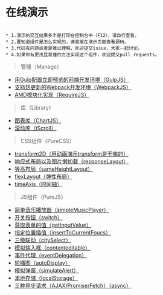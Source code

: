 # 在线演示

```

* 1.演示的交互结果多半是打印在控制台中（F12），请自行查看。
* 2.要知道组件是怎么实现的，请直接在演示页面查看源码。
* 3.代码有问题或者是难以理解，欢迎提交issue，大家一起讨论。
* 4.如果你有更浅显易懂的方法实现这个组件，欢迎提交pull requests。

```

> 管理（Manage）

* [用Gulp配置立即预览的前端开发环境（GulpJS）](https://github.com/bergwhite/demo/tree/master/Manage/GulpJS)
* [支持热更新的Webpack开发环境（WebpackJS）](https://github.com/bergwhite/demo/tree/master/Manage/WebpackJS)
* [AMD模块化实现（RequireJS）](https://bergwhite.github.io/demo/Manage/RequireJS/)

> 库（Library）

* [图表库（ChartJS）](https://bergwhite.github.io/demo/Library/ChartJS/)
* [滚动库（iScroll）](https://bergwhite.github.io/demo/Library/iScroll/iscroll-slide)

> CSS组件（PureCSS）

* [transform2D（用动画演示transform是干嘛的）](https://bergwhite.github.io/demo/PureCSS/transform2D)
* [响应式布局以及图片懒加载（responseLayout）](https://bergwhite.github.io/demo/PureCSS/responseLayout)
* [等高布局（sameHeightLayout）](https://bergwhite.github.io/demo/PureCSS/sameHeightLayout)
* [flexLayout（弹性布局）](https://bergwhite.github.io/demo/PureCSS/flexLayout)
* [timeAxis（时间轴）](https://bergwhite.github.io/demo/PureCSS/timeAxis)

> JS组件（PureJS）

* [简单音乐播放器（simpleMusicPlayer）](https://bergwhite.github.io/demo/PureJS/simpleMusicPlayer)
* [开关按钮（switch）](https://bergwhite.github.io/demo/PureJS/switch)
* [获取表单的值（getInputValue）](https://bergwhite.github.io/demo/PureJS/getInputValue)
* [指定位置插值（insertToCurrentFoucs）](https://bergwhite.github.io/demo/PureJS/insertToCurrentFoucs)
* [三级联动（citySelect）](https://bergwhite.github.io/demo/PureJS/citySelect)
* [模拟输入框（contenteditable）](https://bergwhite.github.io/demo/PureJS/contenteditable)
* [事件代理（eventDelegation）](https://bergwhite.github.io/demo/PureJS/eventDelegation)
* [轮播图（autoDisplay）](https://bergwhite.github.io/demo/PureJS/autoDisplay)
* [模拟弹窗（simulateAlert）](https://bergwhite.github.io/demo/PureJS/simulateAlert)
* [本地存储（localStorage）](https://bergwhite.github.io/demo/PureJS/localStorage)
* [三种异步请求（AJAX/Promise/Fetch）（async）](https://bergwhite.github.io/demo/PureJS/async)